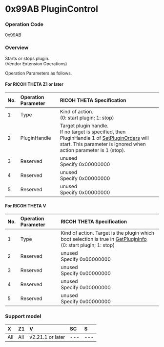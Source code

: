 # 0x99AB PluginControl

### Operation Code

0x99AB

### Overview

Starts or stops plugin.  
(Vendor Extension Operations)

Operation Parameters as follows.

#### For RICOH THETA Z1 or later

| No. | Operation Parameter | RICOH THETA Specification |
|:--|:--|:--|
| 1 | Type | Kind of action.<br>(0: start plugin; 1: stop) |
| 2 | PluginHandle | Target plugin handle.<br>If no target is specified, then PluginHandle 1 of [SetPluginOrders](set_plugin_orders.md) will start. This parameter is ignored when action parameter is 1 (stop). |
| 3 | Reserved | unused<br>Specify 0x00000000 |
| 4 | Reserved | unused<br>Specify 0x00000000 |
| 5 | Reserved | unused<br>Specify 0x00000000 |

#### For RICOH THETA V

| No. | Operation Parameter | RICOH THETA Specification |
|:--|:--|:--|
| 1 | Type | Kind of action. Target is the plugin which boot selection is true in [GetPluginInfo](get_plugin_info.md)<br>(0: start plugin; 1: stop) |
| 2 | Reserved | unused<br>Specify 0x00000000 |
| 3 | Reserved | unused<br>Specify 0x00000000 |
| 4 | Reserved | unused<br>Specify 0x00000000 |
| 5 | Reserved | unused<br>Specify 0x00000000 |

### Support model

| X | Z1 | V | SC | S |
|:--|:--|:--|:--|:--|
| All | All | v2.21.1 or later | --- | --- |

